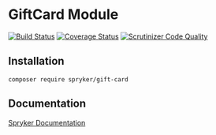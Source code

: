 # GiftCard Module
[![Build Status](https://travis-ci.org/spryker/GiftCard.svg)](https://travis-ci.org/spryker/GiftCard)
[![Coverage Status](https://coveralls.io/repos/github/spryker/GiftCard/badge.svg)](https://coveralls.io/github/spryker/GiftCard)
[![Scrutinizer Code Quality](https://scrutinizer-ci.com/g/spryker/GiftCard/badges/quality-score.png?b=master)](https://scrutinizer-ci.com/g/spryker/GiftCard/?branch=master)

## Installation

```
composer require spryker/gift-card
```

## Documentation

[Spryker Documentation](https://spryker.github.io)
